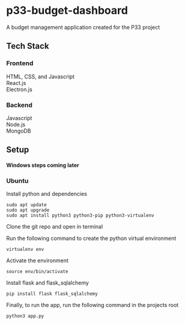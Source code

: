 # p33-budget-dashboard
A budget management application created for the P33 project

## Tech Stack
### Frontend
HTML, CSS, and Javascript\
React.js\
Electron.js

### Backend
Javascript\
Node.js\
MongoDB

## Setup
#### Windows steps coming later
### Ubuntu
Install python and dependencies
```
sudo apt update
sudo apt upgrade
sudo apt install python3 python3-pip python3-virtualenv
```
Clone the git repo and open in terminal

Run the following command to create the python virtual environment
```
virtualenv env
```
Activate the environment
```
source env/bin/activate
```
Install flask and flask_sqlalchemy
```
pip install flask flask_sqlalchemy
```
Finally, to run the app, run the following command in the projects root
```
python3 app.py
```
